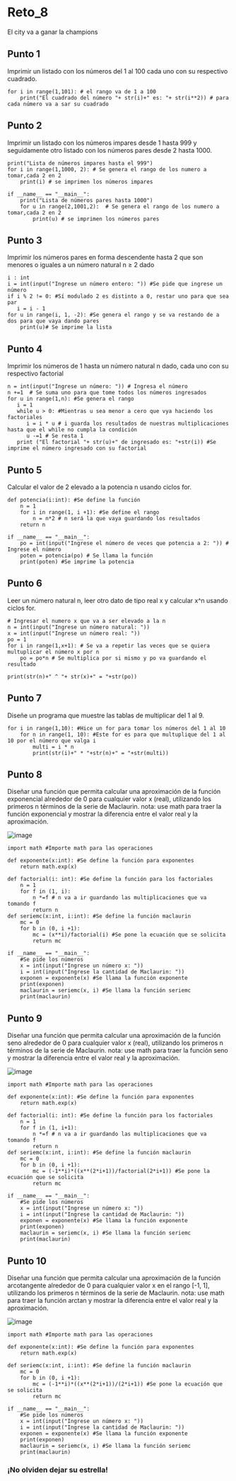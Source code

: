 # Reto_8
El city va a ganar la champions

## Punto 1

Imprimir un listado con los números del 1 al 100 cada uno con su respectivo cuadrado.

```
for i in range(1,101): # el rango va de 1 a 100
    print("El cuadrado del número "+ str(i)+" es: "+ str(i**2)) # para cada número va a sar su cuadrado
```

## Punto 2

Imprimir un listado con los números impares desde 1 hasta 999 y seguidamente otro listado con los números pares desde 2 hasta 1000.

```
print("Lista de números impares hasta el 999") 
for i in range(1,1000, 2): # Se genera el rango de los numero a tomar,cada 2 en 2
    print(i) # se imprimen los números impares

if __name__ == "__main__":
    print("Lista de números pares hasta 1000") 
    for u in range(2,1001,2):  # Se genera el rango de los numero a tomar,cada 2 en 2
        print(u) # se imprimen los números pares
```

## Punto 3

Imprimir los números pares en forma descendente hasta 2 que son menores o iguales a un número natural n ≥ 2 dado

```
i : int
i = int(input("Ingrese un número entero: ")) #Se pide que ingrese un número
if i % 2 != 0: #Sí modulado 2 es distinto a 0, restar uno para que sea par
   i = i - 1
for u in range(i, 1, -2): #Se genera el rango y se va restando de a dos para que vaya dando pares
    print(u)# Se imprime la lista
```

## Punto 4

Imprimir los números de 1 hasta un número natural n dado, cada uno con su respectivo factorial

```
n = int(input("Ingrese un número: ")) # Ingresa el número
n +=1  # Se suma uno para que tome todos los números ingresados
for u in range(1,n): #Se genera el rango
   i = 1 
   while u > 0: #Mientras u sea menor a cero que vya haciendo los factoriales
      i = i * u # i guarda los resultados de nuestras multiplicaciones hasta que el while no cumpla la condición
      u -=1 # Se resta 1
   print ("El factorial "+ str(u)+" de ingresado es: "+str(i)) #Se imprime el número ingresado con su factorial
```

## Punto 5

Calcular el valor de 2 elevado a la potencia n usando ciclos for.

```
def potencia(i:int): #Se define la función 
    n = 1
    for i in range(1, i +1): #Se define el rango
        n = n*2 # n será la que vaya guardando los resultados 
    return n
    
if __name__ == "__main__":
    po = int(input("Ingrese el número de veces que potencia a 2: ")) # Ingrese el número
    poten = potencia(po) # Se llama la función
    print(poten) #Se imprime la potencia
```

## Punto 6

Leer un número natural n, leer otro dato de tipo real x y calcular x^n usando ciclos for.

```
# Ingresar el numero x que va a ser elevado a la n
n = int(input("Ingrese un número natural: ")) 
x = int(input("Ingrese un número real: "))
po = 1 
for i in range(1,x+1): # Se va a repetir las veces que se quiera multuplicar el número x por n
    po = po*n # Se multiplica por si mismo y po va guardando el resultado

print(str(n)+" ^ "+ str(x)+" = "+str(po))
```

## Punto 7

Diseñe un programa que muestre las tablas de multiplicar del 1 al 9.

```
for i in range(1,10): #Hice un for para tomar los números del 1 al 10
    for n in range(1, 10): #Este for es para que multuplique del 1 al 10 por el número que valga i
        multi = i * n
        print(str(i)+" * "+str(n)+" = "+str(multi))
```

## Punto 8

Diseñar una función que permita calcular una aproximación de la función exponencial alrededor de 0 para cualquier valor x (real), utilizando los primeros n términos de la serie de Maclaurin. nota: use math para traer la función exponencial y mostrar la diferencia entre el valor real y la aproximación.

![image](https://user-images.githubusercontent.com/124615019/233754891-96c3ce7b-9953-454f-a236-ece6ba7a9a10.png)

```
import math #Importe math para las operaciones

def exponente(x:int): #Se define la función para exponentes
    return math.exp(x)

def factorial(i: int): #Se define la función para los factoriales
    n = 1
    for f in (1, i):
        n *=f # n va a ir guardando las multiplicaciones que va tomando f
        return n
def seriemc(x:int, i:int): #Se define la función maclaurin
    mc = 0
    for b in (0, i +1): 
        mc = (x**i)/factorial(i) #Se pone la ecuación que se solicita
        return mc 
    
if __name__ == "__main__":
    #Se pide los números
    x = int(input("Ingrese un número x: "))
    i = int(input("Ingrese la cantidad de Maclaurin: "))
    exponen = exponente(x) #Se llama la función exponente
    print(exponen)
    maclaurin = seriemc(x, i) #Se llama la función seriemc
    print(maclaurin)
```

## Punto 9

Diseñar una función que permita calcular una aproximación de la función seno alrededor de 0 para cualquier valor x (real), utilizando los primeros n términos de la serie de Maclaurin. nota: use math para traer la función seno y mostrar la diferencia entre el valor real y la aproximación.

![image](https://user-images.githubusercontent.com/124615019/233754923-b1c450b4-8b6b-4b12-91a0-a4a53d2a166c.png)


```
import math #Importe math para las operaciones

def exponente(x:int): #Se define la función para exponentes
    return math.exp(x)

def factorial(i: int): #Se define la función para los factoriales
    n = 1
    for f in (1, i+1):
        n *=f # n va a ir guardando las multiplicaciones que va tomando f
        return n
def seriemc(x:int, i:int): #Se define la función maclaurin
    mc = 0
    for b in (0, i +1):
        mc = (-1**i)*((x**(2*i+1))/factorial(2*i+1)) #Se pone la ecuación que se solicita
        return mc
    
if __name__ == "__main__":
    #Se pide los números
    x = int(input("Ingrese un número x: "))
    i = int(input("Ingrese la cantidad de Maclaurin: "))
    exponen = exponente(x) #Se llama la función exponente
    print(exponen)
    maclaurin = seriemc(x, i) #Se llama la función seriemc
    print(maclaurin)
```

## Punto 10

Diseñar una función que permita calcular una aproximación de la función arcotangente alrededor de 0 para cualquier valor x en el rango [-1, 1], utilizando los primeros n términos de la serie de Maclaurin. nota: use math para traer la función arctan y mostrar la diferencia entre el valor real y la aproximación.

![image](https://user-images.githubusercontent.com/124615019/233754966-63e1f4d5-c5ae-4c7d-8aab-49bb3047ad7f.png)

```
import math #Importe math para las operaciones

def exponente(x:int): #Se define la función para exponentes
    return math.exp(x)

def seriemc(x:int, i:int): #Se define la función maclaurin
    mc = 0
    for b in (0, i +1):
        mc = (-1**i)*((x**(2*i+1))/(2*i+1)) #Se pone la ecuación que se solicita
        return mc
    
if __name__ == "__main__":
    #Se pide los números
    x = int(input("Ingrese un número x: "))
    i = int(input("Ingrese la cantidad de Maclaurin: "))
    exponen = exponente(x) #Se llama la función exponente
    print(exponen)
    maclaurin = seriemc(x, i) #Se llama la función seriemc
    print(maclaurin)
```

### ¡No olviden dejar su estrella!
